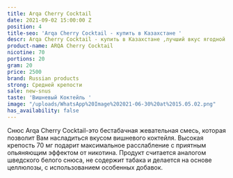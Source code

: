```yaml
---
title: Arqa Cherry Cocktail
date: 2021-09-02 15:00:00 Z
position: 4
title-seo: 'Arqa Cherry Cocktail - купить в Казахстане '
descr: Arqa Cherry Cocktail - купить в Казахстане ,лучший вкус ягодной арки
product-name: ARQA Cherry Cocktail
nicotine: 70
portions: 20
gram: 20
price: 2500
brand: Russian products
strong: Средней крепости
sale: new-snus
taste: 'Вишневый Коктейль '
image: "/uploads/WhatsApp%20Image%202021-06-30%20at%2015.05.02.png"
has_availability: false
---
```


Снюс Arqa Cherry Cocktail-это бестабачная жевательная смесь, которая позволит Вам насладиться вкусом вишневого коктейля.
Высокая крепость 70 мг подарит максимальное расслабление с приятным опьяняющим эффектом от никотина.
Продукт считается аналогом шведского белого снюса, не содержит табака и делается на основе целлюлозы, с использованием особенных добавок.
